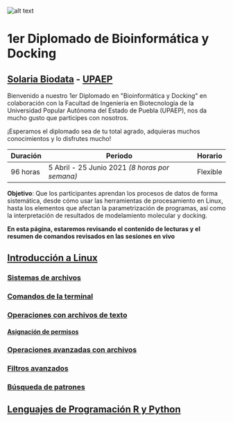![alt text](https://solariabiodata.com.mx/images/solaria_banner.png "Soluciones de Siguiente Generación")
# 1er Diplomado de Bioinformática y Docking
## [Solaria Biodata](https://solariabiodata.com.mx/) - [UPAEP](https://upaep.mx/)

Bienvenido a nuestro 1er Diplomado en "Bioinformática y Docking" en colaboración con la Facultad de Ingeniería en Biotecnología de la Universidad Popular Autónoma del Estado de Puebla (UPAEP), nos da mucho gusto que participes con nosotros. 

¡Esperamos el diplomado sea de tu total agrado, adquieras muchos conocimientos y lo disfrutes mucho!

|Duración| Periodo | Horario |
|-|-|-|
| 96 horas | 5 Abril - 25 Junio 2021 _(8 horas por semana)_ | Flexible |


**Objetivo**: Que los participantes aprendan los procesos de datos de forma sistemática, desde cómo usar las herramientas de procesamiento en Linux, hasta los elementos que afectan la parametrización de programas, así como la interpretación de resultados de modelamiento molecular y docking.

**En esta página, estaremos revisando el contenido de lecturas y el resumen de comandos revisados en las sesiones en vivo**

## [Introducción a Linux](./modulo01_linux/)

### [Sistemas de archivos](./modulo01_linux/sistemaArchivos)

### [Comandos de la terminal](./modulo01_linux/comandosTerminal)

### [Operaciones con archivos de texto](./modulo01_linux/operacionesArchivosTexto)

#### [Asignación de permisos](./modulo01_linux/operacionesArchivosTexto#asignación-de-permisos)

### [Operaciones avanzadas con archivos](./modulo01_linux/operacionesAvanzadasArchivos)

### [Filtros avanzados](./modulo01_linux/filtrosAvanzados)

### [Búsqueda de patrones](./modulo01_linux/busquedaPatrones)


## [Lenguajes de Programación R y Python](./modulo02_PythonR/)



